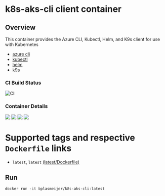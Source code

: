 # k8s-aks-cli client container

## Overview

This container provides the Azure CLI, Kubectl, Helm, and K9s client for use with Kubernetes
- [azure cli](https://github.com/Azure/azure-cli)
- [kubectl](https://github.com/kubernetes/kubectl)
- [helm](https://github.com/helm/helm)
- [k9s](https://github.com/derailed/k9s)

### CI Build Status
![CI](https://github.com/bplasmeijer/k8s-aks-cli/workflows/CI/badge.svg)

### Container Details
[![](https://images.microbadger.com/badges/image/bplasmeijer/k8s-aks-cli.svg)](https://microbadger.com/images/bplasmeijer/k8s-aks-cli "Get your own image badge on microbadger.com")
[![](https://images.microbadger.com/badges/version/bplasmeijer/k8s-aks-cli.svg)](https://microbadger.com/images/bplasmeijer/k8s-aks-cli "Get your own version badge on microbadger.com")
[![](https://images.microbadger.com/badges/commit/bplasmeijer/k8s-aks-cli.svg)](https://microbadger.com/images/bplasmeijer/k8s-aks-cli "Get your own commit badge on microbadger.com")
[![](https://images.microbadger.com/badges/license/bplasmeijer/k8s-aks-cli.svg)](https://microbadger.com/images/bplasmeijer/k8s-aks-cli "Get your own license badge on microbadger.com")

# Supported tags and respective `Dockerfile` links
* `latest`,  `latest` [(latest/Dockerfile)](https://github.com/bplasmeijer/k8s-aks-cli/blob/master/dockerfile)

## Run
```
docker run -it bplasmeijer/k8s-aks-cli:latest
```

